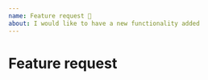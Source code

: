 ```yaml
---
name: Feature request 🚀
about: I would like to have a new functionality added
---
```


# Feature request

<!-- Please describe the new functionality as best as you can. -->
